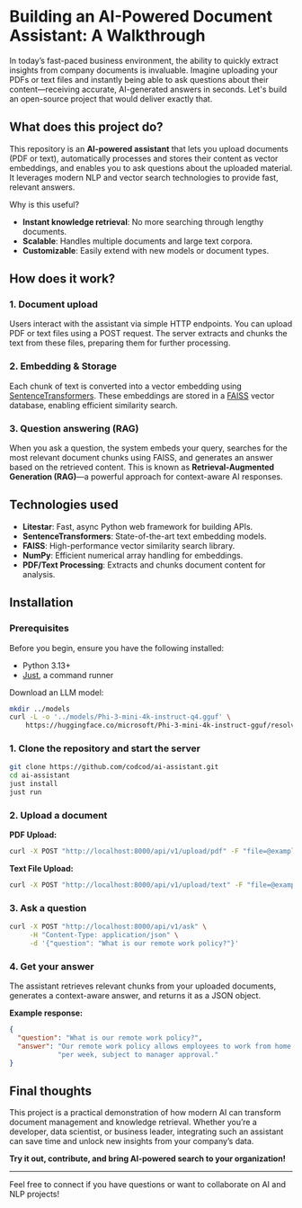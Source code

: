 # Building an AI-Powered Document Assistant: A Walkthrough

In today’s fast-paced business environment, the ability to quickly extract
insights from company documents is invaluable.  Imagine uploading your PDFs or
text files and instantly being able to ask questions about their
content—receiving accurate, AI-generated answers in seconds.  Let's build an
open-source project that would deliver exactly that.

## What does this project do?

This repository is an **AI-powered assistant** that lets you upload documents
(PDF or text), automatically processes and stores their content as vector
embeddings, and enables you to ask questions about the uploaded material.  It
leverages modern NLP and vector search technologies to provide fast, relevant
answers.

Why is this useful?

- **Instant knowledge retrieval**: No more searching through lengthy documents.
- **Scalable**: Handles multiple documents and large text corpora.
- **Customizable**: Easily extend with new models or document types.

## How does it work?

### 1. **Document upload**

Users interact with the assistant via simple HTTP endpoints.  You can upload PDF
or text files using a POST request.  The server extracts and chunks the text
from these files, preparing them for further processing.

### 2. **Embedding & Storage**

Each chunk of text is converted into a vector embedding using
[SentenceTransformers](https://www.sbert.net/).  These embeddings are stored in
a [FAISS](https://faiss.ai/) vector database, enabling efficient similarity
search.

### 3. **Question answering (RAG)**

When you ask a question, the system embeds your query, searches for the most
relevant document chunks using FAISS, and generates an answer based on the
retrieved content.  This is known as **Retrieval-Augmented Generation (RAG)**—a
powerful approach for context-aware AI responses.

## Technologies used

- **Litestar**: Fast, async Python web framework for building APIs.
- **SentenceTransformers**: State-of-the-art text embedding models.
- **FAISS**: High-performance vector similarity search library.
- **NumPy**: Efficient numerical array handling for embeddings.
- **PDF/Text Processing**: Extracts and chunks document content for analysis.

## Installation

### Prerequisites

Before you begin, ensure you have the following installed:

- Python 3.13+
- [Just](https://just.systems), a command runner

Download an LLM model:

```bash
mkdir ../models
curl -L -o '../models/Phi-3-mini-4k-instruct-q4.gguf' \
    https://huggingface.co/microsoft/Phi-3-mini-4k-instruct-gguf/resolve/main/Phi-3-mini-4k-instruct-q4.gguf
```

### **1. Clone the repository and start the server**

```bash
git clone https://github.com/codcod/ai-assistant.git
cd ai-assistant
just install
just run
```

### **2. Upload a document**

**PDF Upload:**

```bash
curl -X POST "http://localhost:8000/api/v1/upload/pdf" -F "file=@examples/CompanyPolicy.pdf"
```

**Text File Upload:**

```bash
curl -X POST "http://localhost:8000/api/v1/upload/text" -F "file=@examples/CompanyPolicy.txt"
```

### **3. Ask a question**

```bash
curl -X POST "http://localhost:8000/api/v1/ask" \
     -H "Content-Type: application/json" \
     -d '{"question": "What is our remote work policy?"}'
```

### **4. Get your answer**

The assistant retrieves relevant chunks from your uploaded documents, generates
a context-aware answer, and returns it as a JSON object.

**Example response:**

```json
{
  "question": "What is our remote work policy?",
  "answer": "Our remote work policy allows employees to work from home up to three days"
            "per week, subject to manager approval."
}

```

## Final thoughts

This project is a practical demonstration of how modern AI can transform
document management and knowledge retrieval. Whether you’re a developer, data
scientist, or business leader, integrating such an assistant can save time and
unlock new insights from your company’s data.

**Try it out, contribute, and bring AI-powered search to your organization!**

---

Feel free to connect if you have questions or want to collaborate on AI and NLP
projects!
